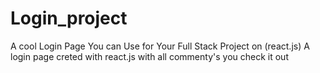# Login_project
A cool Login Page You can Use for Your Full Stack Project on (react.js)
A login page creted with react.js with all commenty's
you check it out
